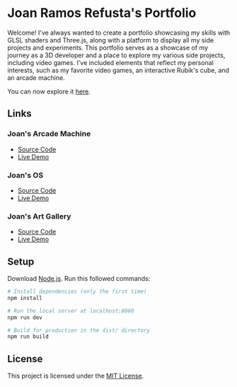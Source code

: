 # Joan Ramos Refusta's Portfolio
Welcome!
I've always wanted to create a portfolio showcasing my skills with GLSL shaders and Three.js, along with a platform to display all my side projects and experiments. This portfolio serves as a showcase of my journey as a 3D developer and a place to explore my various side projects, including video games. I've included elements that reflect my personal interests, such as my favorite video games, an interactive Rubik's cube, and an arcade machine.

You can now explore it [here](https://joanramosrefusta.com/).


## Links

### Joan's Arcade Machine
- [Source Code](https://github.com/jrefusta/joan-arcade-machine)
- [Live Demo](https://joan-arcade-machine.vercel.app/)

### Joan's OS
- [Source Code](https://github.com/jrefusta/joan-os)
- [Live Demo](https://joan-os.vercel.app/)

### Joan's Art Gallery
- [Source Code](https://github.com/jrefusta/joan-art-gallery)
- [Live Demo](https://joan-art-gallery.vercel.app/)

## Setup

Download [Node.js](https://nodejs.org/en/download/).
Run this followed commands:

``` bash
# Install dependencies (only the first time)
npm install

# Run the local server at localhost:8080
npm run dev

# Build for production in the dist/ directory
npm run build
```

## License
This project is licensed under the [MIT License](LICENSE).


